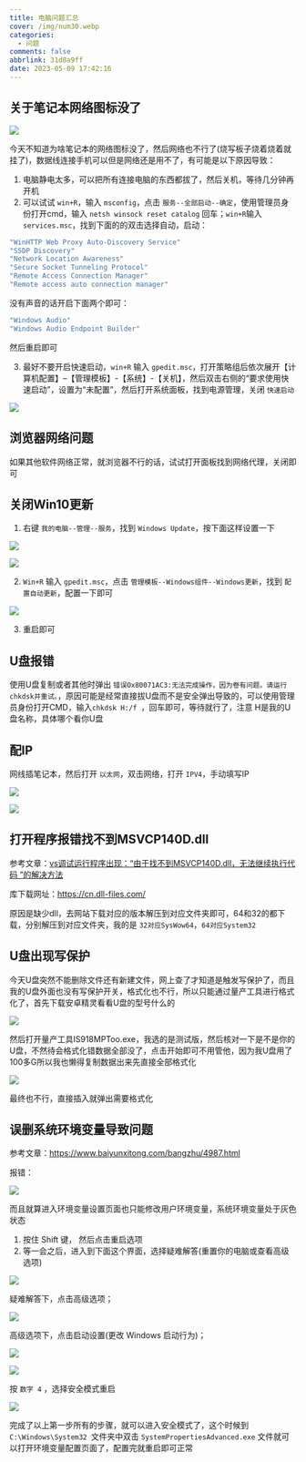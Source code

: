 ```yaml
---
title: 电脑问题汇总
cover: /img/num30.webp
categories:
  - 问题
comments: false
abbrlink: 31d8a9ff
date: 2023-05-09 17:42:16
---
```




## 关于笔记本网络图标没了

![](https://image-1309791158.cos.ap-guangzhou.myqcloud.com/其他/QQ截图20230509182926.webp)

今天不知道为啥笔记本的网络图标没了，然后网络也不行了(烧写板子烧着烧着就挂了)，数据线连接手机可以但是网络还是用不了，有可能是以下原因导致：

1. 电脑静电太多，可以把所有连接电脑的东西都拔了，然后关机，等待几分钟再开机
2. 可以试试 `win+R`，输入 `msconfig`，点击 `服务--全部启动--确定`，使用管理员身份打开cmd，输入 `netsh winsock reset catalog` 回车；`win+R`输入 `services.msc`，找到下面的的双击选择自动，启动：

```bash
"WinHTTP Web Proxy Auto-Discovery Service"
"SSDP Discovery"
"Network Location Awareness"
"Secure Socket Tunneling Protocol"
"Remote Access Connection Manager"
"Remote access auto connection manager"
```

没有声音的话开启下面两个即可：

```bash
"Windows Audio"
"Windows Audio Endpoint Builder"
```

然后重启即可

3. 最好不要开启快速启动，`win+R` 输入 `gpedit.msc`，打开策略组后依次展开【计算机配置】–【管理模板】-【系统】-【关机】，然后双击右侧的“要求使用快速启动”，设置为“未配置”，然后打开系统面板，找到电源管理，关闭 `快速启动`

![](https://image-1309791158.cos.ap-guangzhou.myqcloud.com/其他/QQ截图20230509182545.webp)

## 浏览器网络问题

如果其他软件网络正常，就浏览器不行的话，试试打开面板找到网络代理，关闭即可



## 关闭Win10更新

1. 右键 `我的电脑--管理--服务`，找到 `Windows Update`，按下面这样设置一下

![](https://image-1309791158.cos.ap-guangzhou.myqcloud.com/其他/QQ截图20230510084608.webp)

![](https://image-1309791158.cos.ap-guangzhou.myqcloud.com/其他/QQ截图20230510084643.webp)

2. `Win+R` 输入 `gpedit.msc`，点击 `管理模板--Windows组件--Windows更新`，找到 `配置自动更新`，配置一下即可

![](https://image-1309791158.cos.ap-guangzhou.myqcloud.com/其他/QQ截图20230510090759.webp)

3. 重启即可



## U盘报错

使用U盘复制或者其他时弹出 `错误Ox80071AC3:无法完成操作，因为卷有问题。请运行chkdsk并重试。`，原因可能是经常直接拔U盘而不是安全弹出导致的，可以使用管理员身份打开CMD，输入`chkdsk H:/f `，回车即可，等待就行了，注意 H是我的U盘名称，具体哪个看你U盘



## 配IP

网线插笔记本，然后打开 `以太网`，双击网络，打开 `IPV4`，手动填写IP

![](https://image-1309791158.cos.ap-guangzhou.myqcloud.com/其他/QQ截图20230601130118.webp)

![](https://image-1309791158.cos.ap-guangzhou.myqcloud.com/其他/QQ截图20230601130236.webp)



## 打开程序报错找不到MSVCP140D.dll

参考文章：[vs调试运行程序出现：“由于找不到MSVCP140D.dll，无法继续执行代码 ”的解决方法](https://blog.csdn.net/qq_44658096/article/details/126218364?ops_request_misc=%257B%2522request%255Fid%2522%253A%2522168969007816800182721091%2522%252C%2522scm%2522%253A%252220140713.130102334..%2522%257D&request_id=168969007816800182721091&biz_id=0&utm_medium=distribute.pc_search_result.none-task-blog-2~blog~top_click~default-1-126218364-null-null.268^v1^koosearch&utm_term=%E7%94%B1%E4%BA%8E%E6%89%BE%E4%B8%8D%E5%88%B0MSVCP140D.dll&spm=1018.2226.3001.4450)

库下载网址：https://cn.dll-files.com/

原因是缺少dll，去网站下载对应的版本解压到对应文件夹即可，64和32的都下载，分别解压到对应文件夹，我的是 `32对应SysWow64`，`64对应System32`



## U盘出现写保护

今天U盘突然不能删除文件还有新建文件，网上查了才知道是触发写保护了，而且我的U盘外面也没有写保护开关，格式化也不行，所以只能通过量产工具进行格式化了，首先下载安卓精灵看看U盘的型号什么的

![](https://image-1309791158.cos.ap-guangzhou.myqcloud.com/其他/QQ截图20230919172547.webp)

然后打开量产工具IS918MPToo.exe，我选的是测试版，然后核对一下是不是你的U盘，不然待会格式化错数据全部没了，点击开始即可不用管他，因为我U盘用了100多G所以我也懒得复制数据出来先直接全部格式化

![](https://image-1309791158.cos.ap-guangzhou.myqcloud.com/其他/QQ截图20230919172905.webp)

最终也不行，直接插入就弹出需要格式化



## 误删系统环境变量导致问题

参考文章：https://www.baiyunxitong.com/bangzhu/4987.html

报错：

![](https://image-1309791158.cos.ap-guangzhou.myqcloud.com/其他/QQ截图20231001220115.webp)

而且就算进入环境变量设置页面也只能修改用户环境变量，系统环境变量处于灰色状态

1. 按住 Shift 键， 然后点击重启选项
2. 等一会之后，进入到下面这个界面，选择疑难解答(重置你的电脑或查看高级选项)

![](https://image-1309791158.cos.ap-guangzhou.myqcloud.com/其他/QQ截图20231001220411.webp)

疑难解答下，点击高级选项；

![](https://image-1309791158.cos.ap-guangzhou.myqcloud.com/其他/QQ截图20231001220514.webp)

高级选项下，点击启动设置(更改 Windows 启动行为)；

![](https://image-1309791158.cos.ap-guangzhou.myqcloud.com/其他/QQ截图20231001220615.webp)

![](https://image-1309791158.cos.ap-guangzhou.myqcloud.com/其他/QQ截图20231001220622.webp)

按 `数字 4` ，选择安全模式重启

![](https://image-1309791158.cos.ap-guangzhou.myqcloud.com/其他/QQ截图20231001220629.webp)

完成了以上第一步所有的步骤，就可以进入安全模式了，这个时候到  `C:\Windows\System32 `文件夹中双击  `SystemPropertiesAdvanced.exe` 文件就可以打开环境变量配置页面了，配置完就重启即可正常

